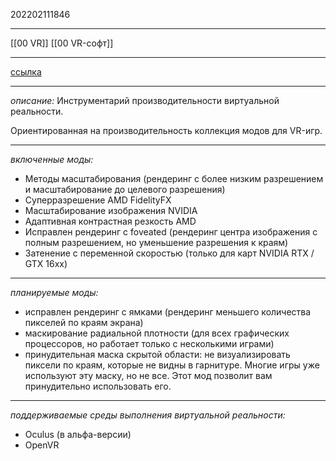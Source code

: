 202202111846
***
[[00 VR]] [[00 VR-софт]]
***
[ссылка](https://github.com/fholger/vrperfkit)
***
*описание:*
Инструментарий производительности виртуальной реальности.

Ориентированная на производительность коллекция модов для VR-игр.
***
*включенные моды:*
- Методы масштабирования (рендеринг с более низким разрешением и масштабирование до целевого разрешения)  
- Суперразрешение AMD FidelityFX  
- Масштабирование изображения NVIDIA  
- Адаптивная контрастная резкость AMD  
- Исправлен рендеринг с foveated (рендеринг центра изображения с полным разрешением, но уменьшение разрешения к краям)  
- Затенение с переменной скоростью (только для карт NVIDIA RTX / GTX 16xx)
***
*планируемые моды:*
- исправлен рендеринг с ямками (рендеринг меньшего количества пикселей по краям экрана)  
- маскирование радиальной плотности (для всех графических процессоров, но работает только с несколькими играми)  
- принудительная маска скрытой области: не визуализировать пиксели по краям, которые не видны в гарнитуре. Многие игры уже используют эту маску, но не все. Этот мод позволит вам принудительно использовать его.  
***  
*поддерживаемые среды выполнения виртуальной реальности:*
- Oculus (в альфа-версии)  
- OpenVR